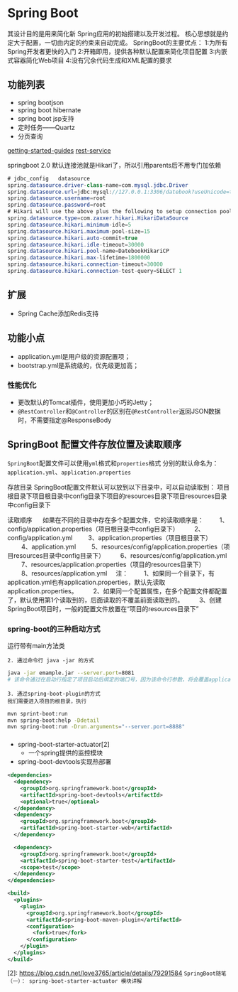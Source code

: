 # Spring Boot
<!-- @author DHJT 2017-12-23 -->
其设计目的是用来简化新 Spring应用的初始搭建以及开发过程。
核心思想就是约定大于配置，一切由内定的约束来自动完成。
SpringBoot的主要优点：
  1:为所有Spring开发者更快的入门
  2:开箱即用，提供各种默认配置来简化项目配置
  3:内嵌式容器简化Web项目
  4:没有冗余代码生成和XML配置的要求

## 功能列表
- spring bootjson
- spring boot hibernate
- spring boot jsp支持
- 定时任务——Quartz
- 分页查询

[getting-started-guides](https://github.com/spring-guides/getting-started-guides)
[rest-service](https://spring.io/guides/gs/rest-service/)

springboot 2.0 默认连接池就是Hikari了，所以引用parents后不用专门加依赖
```java
# jdbc_config   datasource
spring.datasource.driver-class-name=com.mysql.jdbc.Driver
spring.datasource.url=jdbc:mysql://127.0.0.1:3306/datebook?useUnicode=true&characterEncoding=UTF-8&autoReconnect=true&useSSL=false&zeroDateTimeBehavior=convertToNull
spring.datasource.username=root
spring.datasource.password=root
# Hikari will use the above plus the following to setup connection pooling
spring.datasource.type=com.zaxxer.hikari.HikariDataSource
spring.datasource.hikari.minimum-idle=5
spring.datasource.hikari.maximum-pool-size=15
spring.datasource.hikari.auto-commit=true
spring.datasource.hikari.idle-timeout=30000
spring.datasource.hikari.pool-name=DatebookHikariCP
spring.datasource.hikari.max-lifetime=1800000
spring.datasource.hikari.connection-timeout=30000
spring.datasource.hikari.connection-test-query=SELECT 1
```

## 扩展
- Spring Cache添加Redis支持

## 功能小点
- application.yml是用户级的资源配置项；
- bootstrap.yml是系统级的，优先级更加高；

### 性能优化
- 更改默认的Tomcat插件，使用更加小巧的Jetty；
- `@RestController`和`@Controller`的区别在`@RestController`返回JSON数据时，不需要指定@ResponseBody

## SpringBoot 配置文件存放位置及读取顺序

`SpringBoot`配置文件可以使用`yml`格式和`properties`格式
分别的默认命名为：`application.yml`、`application.properties`

存放目录
SpringBoot配置文件默认可以放到以下目录中，可以自动读取到：
项目根目录下项目根目录中config目录下项目的resources目录下项目resources目录中config目录下 

读取顺序
     如果在不同的目录中存在多个配置文件，它的读取顺序是：
        1、config/application.properties（项目根目录中config目录下）
        2、config/application.yml
        3、application.properties（项目根目录下）
        4、application.yml
        5、resources/config/application.properties（项目resources目录中config目录下）
        6、resources/config/application.yml
        7、resources/application.properties（项目的resources目录下）
        8、resources/application.yml
    注：
        1、如果同一个目录下，有application.yml也有application.properties，默认先读取application.properties。
        2、如果同一个配置属性，在多个配置文件都配置了，默认使用第1个读取到的，后面读取的不覆盖前面读取到的。
        3、创建SpringBoot项目时，一般的配置文件放置在“项目的resources目录下”

### spring-boot的三种启动方式
运行带有main方法类

    2. 通过命令行 java -jar 的方式
```sh
java -jar emample.jar --server.port=8081
# 该命令通过在启动行指定了项目启动后绑定的端口号，因为该命令行参数，将会覆盖application.properties中的端口配置
```
    3. 通过spring-boot-plugin的方式
    我们需要进入项目的根目录，执行
```sh
mvn sprint-boot:run
mvn spring-boot:help -Ddetail
mvn spring-boot:run -Drun.arguments="--server.port=8888"
```

### 
- spring-boot-starter-actuator[2]
    + 一个spring提供的监控模块
- spring-boot-devtools实现热部署

```xml
<dependencies>
  <dependency>
    <groupId>org.springframework.boot</groupId>
    <artifactId>spring-boot-devtools</artifactId>
    <optional>true</optional>
  </dependency>
  <dependency>
    <groupId>org.springframework.boot</groupId>
    <artifactId>spring-boot-starter-web</artifactId>
  </dependency>

  <dependency>
    <groupId>org.springframework.boot</groupId>
    <artifactId>spring-boot-starter-test</artifactId>
    <scope>test</scope>
  </dependency>
</dependencies>

<build>
  <plugins>
    <plugin>
      <groupId>org.springframework.boot</groupId>
      <artifactId>spring-boot-maven-plugin</artifactId>
      <configuration>
        <fork>true</fork>
      </configuration>
    </plugin>
  </plugins>
</build>
```

[1]: https://gitee.com/didispace/SpringBoot-Learning 'SpringBoot-Learning'
[2]: https://blog.csdn.net/love3765/article/details/79291584 `SpringBoot随笔（一）： spring-boot-starter-actuator 模块详解`